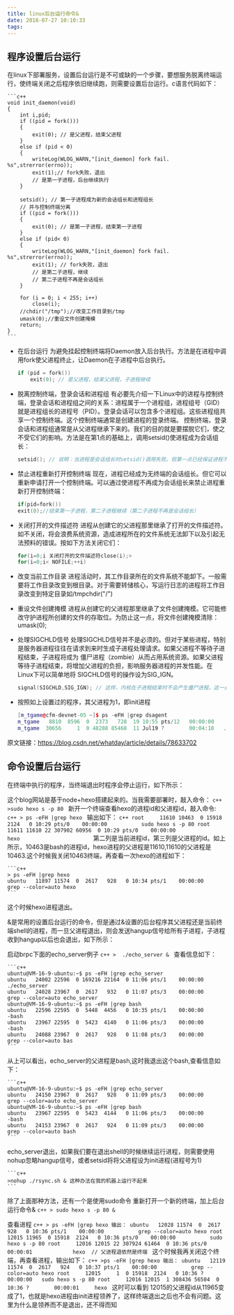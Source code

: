 ```yaml
---
title: linux后台运行命令&
date: 2018-07-27 10:10:33
tags:
---
```

<h2>程序设置后台运行</h2>

在linux下部署服务，设置后台运行是不可或缺的一个步骤，要想服务脱离终端运行，使终端关闭之后程序依旧继续跑，则需要设置后台运行。c语言代码如下：

	```c++
    void init_daemon(void)
    {
        int i,pid;
        if ((pid = fork()))
        {
            exit(0); // 是父进程，结束父进程
        }
        else if (pid < 0)
        {
            writeLog(WLOG_WARN,"[init_daemon] fork fail. %s",strerror(errno));
            exit(1);// fork失败，退出
            // 是第一子进程，后台继续执行
        }

        setsid(); // 第一子进程成为新的会话组长和进程组长
        // 并与控制终端分离
        if ((pid = fork()))
        {
            exit(0); // 是第一子进程，结束第一子进程
        }
        else if (pid< 0)
        {
            writeLog(WLOG_WARN,"[init_daemon] fork fail. %s",strerror(errno));
            exit(1); // fork失败，退出
            // 是第二子进程，继续
            // 第二子进程不再是会话组长
        }

        for (i = 0; i < 255; i++)
            close(i);
        //chdir("/tmp");//改变工作目录到/tmp
        umask(0);//重设文件创建掩模
        return;
    }
    ```
    
* 在后台运行 
为避免挂起控制终端将Daemon放入后台执行。方法是在进程中调用fork使父进程终止，让Daemon在子进程中后台执行。

	```c++
    if (pid = fork()) 
    	exit(0); // 是父进程，结束父进程，子进程继续
	```

* 脱离控制终端，登录会话和进程组 
有必要先介绍一下Linux中的进程与控制终端，登录会话和进程组之间的关系：进程属于一个进程组，进程组号（GID）就是进程组长的进程号（PID）。登录会话可以包含多个进程组。这些进程组共享一个控制终端。这个控制终端通常是创建进程的登录终端。
控制终端，登录会话和进程组通常是从父进程继承下来的。我们的目的就是要摆脱它们，使之不受它们的影响。方法是在第1点的基础上，调用setsid()使进程成为会话组长：

	```c++
    setsid(); // 说明：当进程是会话组长时setsid()调用失败。但第一点已经保证进程不是会话组长。setsid()调用成功后，进程成为新的会话组长和新的进程组长，并与原来的登录会话和进程组脱离。由于会话过程对控制终端的独占性，进程同时与控制终端脱离。
    ```

* 禁止进程重新打开控制终端 
现在，进程已经成为无终端的会话组长。但它可以重新申请打开一个控制终端。可以通过使进程不再成为会话组长来禁止进程重新打开控制终端：

	```c++
	if(pid=fork()) 
	exit(0);//结束第一子进程，第二子进程继续（第二子进程不再是会话组长） 
	```

* 关闭打开的文件描述符 
进程从创建它的父进程那里继承了打开的文件描述符。如不关闭，将会浪费系统资源，造成进程所在的文件系统无法卸下以及引起无法预料的错误。按如下方法关闭它们：
      
    ```c++
    for(i=0;i 关闭打开的文件描述符close(i);> 
    for(i=0;i< NOFILE;++i)
    ```
     
* 改变当前工作目录 
进程活动时，其工作目录所在的文件系统不能卸下。一般需要将工作目录改变到根目录。对于需要转储核心，写运行日志的进程将工作目录改变到特定目录如/tmpchdir("/")

* 重设文件创建掩模 
进程从创建它的父进程那里继承了文件创建掩模。它可能修改守护进程所创建的文件的存取位。为防止这一点，将文件创建掩模清除：umask(0); 

* 处理SIGCHLD信号 
处理SIGCHLD信号并不是必须的。但对于某些进程，特别是服务器进程往往在请求到来时生成子进程处理请求。如果父进程不等待子进程结束，子进程将成为 僵尸进程（zombie）从而占用系统资源。如果父进程等待子进程结束，将增加父进程的负担，影响服务器进程的并发性能。在Linux下可以简单地将 SIGCHLD信号的操作设为SIG_IGN。
 	```c++
	signal(SIGCHLD,SIG_IGN); // 这样，内核在子进程结束时不会产生僵尸进程。这一点与BSD4不同，BSD4下必须显式等待子进程结束才能释放僵尸进程。
    ```

* 按照如上设置过的程序，其父进程为1，即init进程

    ```c++
    [m_tgame@cfm-devnet-05 ~]$ ps -eFH |grep dsagent
    m_tgame   8810  8596  0  2373   728  19 10:55 pts/12   00:00:00           grep dsagent
    m_tgame  30656     1  0 48288 85468  11 Jul19 ?        00:04:18   ./dsagent --id=3.3.0.28  // 第三列即是父进程
    ```
原文链接：https://blog.csdn.net/whatday/article/details/78633702

<h2>命令设置后台运行</h2>

在终端中执行的程序，当终端退出时程序会停止运行，如下所示：

这个blog网站是基于node+hexo搭建起来的。当我需要部署时，敲入命令：
	```c++
	>sudo hexo s -p 80
	```
新开一个终端查看hexo的进程id和父进程id，敲入命令:
	```c++
	> ps -eFH |grep hexo
	```
输出如下：
	```c++
    root     11610 10463  0 15918  2124   0 10:29 pts/0    00:00:00           sudo hexo s -p 80
    root     11611 11610 22 307902 60956  0 10:29 pts/0    00:00:00             hexo                      
    ```
第二列是当前进程id，第三列是父进程的id。如上所示，10463是bash的进程id，hexo进程的父进程是11610,11610的父进程是10463.这个时候我关闭10463终端，再查看一次hexo的进程如下：
	
   	```c++
	> ps -eFH |grep hexo
	ubuntu   11897 11574  0  2617   928   0 10:34 pts/1    00:00:00           grep --color=auto hexo
	```

这个时候hexo进程退出。

&是常用的设置后台运行的命令，但是通过&设置的后台程序其父进程还是当前终端shell的进程，而一旦父进程退出，则会发送hangup信号给所有子进程，子进程收到hangup以后也会退出，如下所示：

启动brpc下面的echo_server例子
	```c++
	>  ./echo_server &
	```
查看信息如下：

	```c++
    ubuntu@VM-16-9-ubuntu:~$ ps -eFH |grep echo_server
    ubuntu   24002 22596  0 169216 22164  0 11:06 pts/1    00:00:00           ./echo_server
    ubuntu   24028 23967  0  2617   932   0 11:07 pts/3    00:00:00           grep --color=auto echo_server
    ubuntu@VM-16-9-ubuntu:~$ ps -eFH |grep bash
    ubuntu   22596 22595  0  5448  4456   0 10:35 pts/1    00:00:00         -bash
    ubuntu   23967 22595  0  5423  4140   0 11:06 pts/3    00:00:00         -bash
    ubuntu   24088 23967  0  2617   928   0 11:08 pts/3    00:00:00           grep --color=auto bas
	```
从上可以看出，echo_server的父进程是bash,这时我退出这个bash,查看信息如下：

	```c++
    ubuntu@VM-16-9-ubuntu:~$ ps -eFH |grep echo_server
    ubuntu   24150 23967  0  2617   928   0 11:09 pts/3    00:00:00           grep --color=auto echo_server
    ubuntu@VM-16-9-ubuntu:~$ ps -eFH |grep bash
    ubuntu   23967 22595  0  5423  4144   0 11:06 pts/3    00:00:00         -bash
    ubuntu   24153 23967  0  2617   924   0 11:09 pts/3    00:00:00           grep --color=auto bash
    ```
echo_server退出，如果我们要在退出shell的时候继续运行进程，则需要使用nohup忽略hangup信号，或者setsid将将父进程设为init进程(进程号为1)

    ```c++
    >nohup ./rsync.sh & 这种办法在我的机器上运行不起来
    ```

除了上面那种方法，还有一个是使用sudo命令 重新打开一个新的终端，加上后台运行命令&
	 ```c++
	> sudo hexo s -p 80 &
	```
    
查看进程
	```c++
	> ps -eFH |grep hexo
	输出：
    ubuntu   12028 11574  0  2617   928   0 10:36 pts/1    00:00:00           grep --color=auto hexo
    root     12015 11965  0 15918  2124   0 10:36 pts/0    00:00:00           sudo hexo s -p 80
    root     12016 12015 22 307924 61464  0 10:36 pts/0    00:00:01             hexo  // 父进程退依然是终端
    ```
这个时候我再关闭这个终端，再查看进程，输出如下：
	```c++
    >ps -eFH |grep hexo
    输出：
    ubuntu   12119 11574  0  2617   924   0 10:37 pts/1    00:00:00           grep --color=auto hexo
    root     12015     1  0 15918  2124   0 10:36 ?        00:00:00   sudo hexo s -p 80
    root     12016 12015  1 308436 56504  0 10:36 ?        00:00:01     hexo
    ```
这时可以看到 12015的父进程id从11965变成了1，也就是hexo进程由init进程领养了，这样终端退出之后也不会有问题。这里为什么是领养而不是退出，还不得而知
